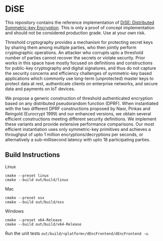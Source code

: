 # DiSE

This repository contains the reference implementation of [DiSE: Distributed Symmetric-key Encryption](https://eprint.iacr.org/2018/727). This is only a proof of concept implementation and should not be considered production grade. Use at your own risk. 

Threshold cryptography provides a mechanism for protecting secret keys by sharing them among multiple parties, who then jointly perform cryptographic operations. An attacker who corrupts upto a threshold number of parties cannot recover the secrets or violate security. Prior works in this space have mostly focused on definitions and constructions for public-key cryptography and digital signatures, and thus do not capture the security concerns and efficiency challenges of symmetric-key based applications which commonly use long-term (unprotected) master keys to protect data at rest, authenticate clients on enterprise networks, and secure data and payments on IoT devices.

We propose a generic construction of threshold authenticated encryption based on any distributed pseudorandom function (DPRF). When instantiated with the two different DPRF constructions proposed by Naor, Pinkas and Reingold (Eurocrypt 1999) and our enhanced versions, we obtain several efficient constructions meeting different security definitions. We implement these variants and provide extensive performance comparisons. Our most efficient instantiation uses only symmetric-key primitives and achieves a throughput of upto 1 million encryptions/decryptions per seconds, or alternatively a sub-millisecond latency with upto 18 participating parties.


## Build Instructions

Linux
```
cmake --preset linux
cmake --build out/build/linux
```

Mac
```
cmake --preset osx
cmake --build out/build/osx
```

Windows
```
cmake --preset x64-Release
cmake --build out/build/x64-Release
```

Run the unit tests `out/build/<platform>/dEncFrontend/dEncFrontend -u`.
